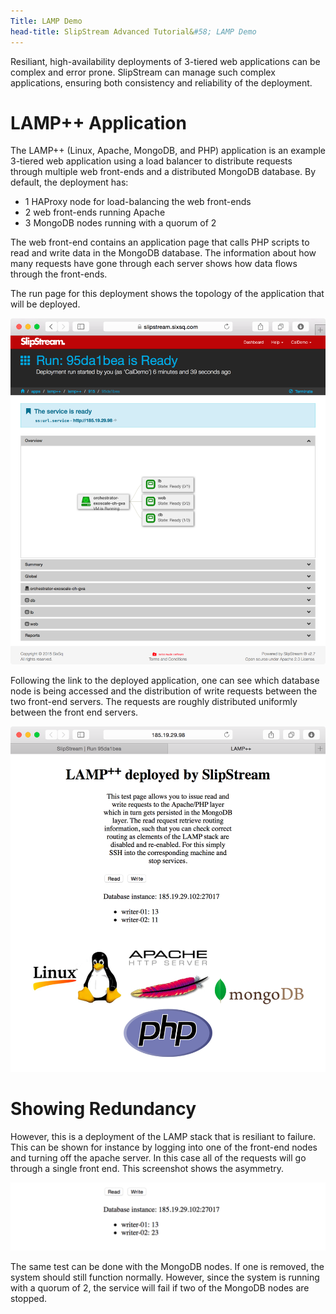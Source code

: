 ```yaml
---
Title: LAMP Demo
head-title: SlipStream Advanced Tutorial&#58; LAMP Demo
---
```


Resiliant, high-availability deployments of 3-tiered web applications
can be complex and error prone.  SlipStream can manage such complex
applications, ensuring both consistency and reliability of the
deployment.

# LAMP++ Application

The LAMP++ (Linux, Apache, MongoDB, and PHP) application is an example
3-tiered web application using a load balancer to distribute requests
through multiple web front-ends and a distributed MongoDB database. By
default, the deployment has:

  - 1 HAProxy node for load-balancing the web front-ends
  - 2 web front-ends running Apache
  - 3 MongoDB nodes running with a quorum of 2

The web front-end contains an application page that calls PHP scripts
to read and write data in the MongoDB database.  The information about
how many requests have gone through each server shows how data flows
through the front-ends. 

The run page for this deployment shows the topology of the application
that will be deployed.

![LAMP Run Page](images/screenshot-lamp-run-ready.png)

Following the link to the deployed application, one can see which
database node is being accessed and the distribution of write requests
between the two front-end servers.  The requests are roughly
distributed uniformly between the front end servers.

![LAMP Web UI](images/screenshot-lamp-webui.png)

# Showing Redundancy

However, this is a deployment of the LAMP stack that is resiliant to
failure.  This can be shown for instance by logging into one of the
front-end nodes and turning off the apache server.  In this case all
of the requests will go through a single front end.  This screenshot
shows the asymmetry.

![LAMP One Front-end](images/screenshot-lamp-one-fe.png)

The same test can be done with the MongoDB nodes.  If one is removed,
the system should still function normally.  However, since the system
is running with a quorum of 2, the service will fail if two of the
MongoDB nodes are stopped. 






